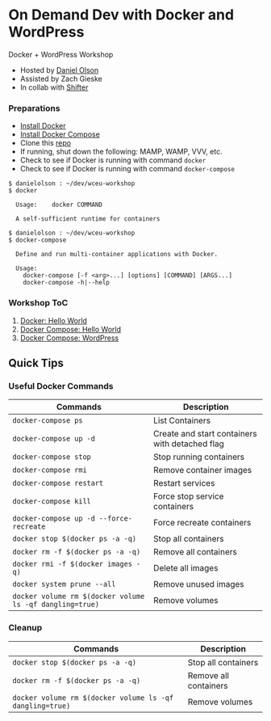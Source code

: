 # On Demand Dev with Docker and WordPress

Docker + WordPress Workshop

- Hosted by [Daniel Olson](https://twitter.com/emaildano)
- Assisted by Zach Gieske
- In collab with [Shifter](https://getshifter.io)

### Preparations

- [Install Docker](https://docs.docker.com/install/#supported-platforms)
- [Install Docker Compose](https://docs.docker.com/compose/install/)
- Clone this [repo](https://github.com/getshifter/wceu-workshop)
- If running, shut down the following: MAMP, WAMP, VVV, etc.
- Check to see if Docker is running with command `docker`
- Check to see if Docker is running with command `docker-compose`

```
$ danielolson : ~/dev/wceu-workshop
$ docker
  
  Usage:	docker COMMAND
  
  A self-sufficient runtime for containers
```

```
$ danielolson : ~/dev/wceu-workshop
$ docker-compose
  
  Define and run multi-container applications with Docker.

  Usage:
    docker-compose [-f <arg>...] [options] [COMMAND] [ARGS...]
    docker-compose -h|--help
```

### Workshop ToC

1. [Docker: Hello World](examples/1-docker-hello-world)
2. [Docker Compose: Hello World](examples/2-docker-compose-hello-world)
3. [Docker Compose: WordPress](examples/3-docker-compose-wordpress)

## Quick Tips

### Useful Docker Commands

| Commands                 | Description                                    |
| ------------------------ | ---------------------------------------------- |
| `docker-compose ps`      | List Containers                                |
| `docker-compose up -d`   | Create and start containers with detached flag |
| `docker-compose stop`    | Stop running containers                        |
| `docker-compose rmi`     | Remove container images                        |
| `docker-compose restart` | Restart services                               |
| `docker-compose kill`    | Force stop service containers                  |
| `docker-compose up -d --force-recreate` | Force recreate containers       |
| `docker stop $(docker ps -a -q)` | Stop all containers                    |
| `docker rm -f $(docker ps -a -q)` | Remove all containers                 |
| `docker rmi -f $(docker images -q)` | Delete all images                   |
| `docker system prune --all` | Remove unused images                        |
| `docker volume rm $(docker volume ls -qf dangling=true)` | Remove volumes |

### Cleanup

| Commands                 | Description                                    |
| ------------------------ | ---------------------------------------------- |
| `docker stop $(docker ps -a -q)` | Stop all containers                    |
| `docker rm -f $(docker ps -a -q)` | Remove all containers                 |
| `docker volume rm $(docker volume ls -qf dangling=true)` | Remove volumes |